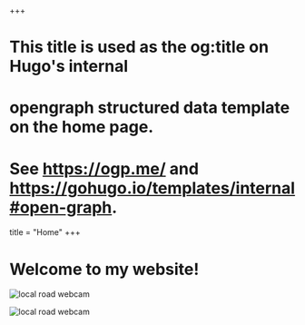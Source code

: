 +++
# This title is used as the og:title on Hugo's internal
# opengraph structured data template on the home page.
# See https://ogp.me/ and https://gohugo.io/templates/internal#open-graph.
title = "Home"
+++

# Welcome to my website!

![local road webcam](https://511.gnb.ca/map/Cctv/34)

![local road webcam](https://511.gnb.ca/map/Cctv/35)